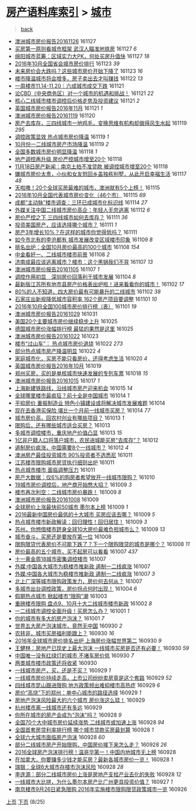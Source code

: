 [房产语料库索引](../../README.md)  > [城市](城市.md)
====
> [back](../README.md)

- [澳洲城市房价报告20161126](http://jkwz.applinzi.com/ittc/6905220785227957253.html#%E6%BE%B3%E6%B4%B2%E5%9F%8E%E5%B8%82%E6%88%BF%E4%BB%B7%E6%8A%A5%E5%91%8A20161126) 161127  
- [买房第一原则看城市框架 武汉人瞄准地铁房](http://jkwz.applinzi.com/ittc/6904508211557565444.html#%E4%B9%B0%E6%88%BF%E7%AC%AC%E4%B8%80%E5%8E%9F%E5%88%99%E7%9C%8B%E5%9F%8E%E5%B8%82%E6%A1%86%E6%9E%B6+%E6%AD%A6%E6%B1%89%E4%BA%BA%E7%9E%84%E5%87%86%E5%9C%B0%E9%93%81%E6%88%BF) 161127 *6* 
- [绵阳城市蓝筹：区域实力大PK，何处买房升值快](http://jkwz.applinzi.com/ittc/6905172441654887428.html#%E7%BB%B5%E9%98%B3%E5%9F%8E%E5%B8%82%E8%93%9D%E7%AD%B9%EF%BC%9A%E5%8C%BA%E5%9F%9F%E5%AE%9E%E5%8A%9B%E5%A4%A7PK%EF%BC%8C%E4%BD%95%E5%A4%84%E4%B9%B0%E6%88%BF%E5%8D%87%E5%80%BC%E5%BF%AB) 161127 *18* 
- [2016年10月全国省会城市房价排行](http://jkwz.applinzi.com/ittc/6903753872035546117.html#2016%E5%B9%B410%E6%9C%88%E5%85%A8%E5%9B%BD%E7%9C%81%E4%BC%9A%E5%9F%8E%E5%B8%82%E6%88%BF%E4%BB%B7%E6%8E%92%E8%A1%8C) 161123 *39* 
- [未来房价会大跌吗？这些城市房价开始下降了](http://jkwz.applinzi.com/ittc/6903590438555878405.html#%E6%9C%AA%E6%9D%A5%E6%88%BF%E4%BB%B7%E4%BC%9A%E5%A4%A7%E8%B7%8C%E5%90%97%EF%BC%9F%E8%BF%99%E4%BA%9B%E5%9F%8E%E5%B8%82%E6%88%BF%E4%BB%B7%E5%BC%80%E5%A7%8B%E4%B8%8B%E9%99%8D%E4%BA%86) 161123 *16* 
- [楼市降温城市将会增多，房子卖出去才叫赚钱](http://jkwz.applinzi.com/ittc/6903077555082363908.html#%E6%A5%BC%E5%B8%82%E9%99%8D%E6%B8%A9%E5%9F%8E%E5%B8%82%E5%B0%86%E4%BC%9A%E5%A2%9E%E5%A4%9A%EF%BC%8C%E6%88%BF%E5%AD%90%E5%8D%96%E5%87%BA%E5%8E%BB%E6%89%8D%E5%8F%AB%E8%B5%9A%E9%92%B1) 161122 *13* 
- [一周楼市11.14-11.20｜六成城市成交下跌](http://jkwz.applinzi.com/ittc/6903021102900446212.html#%E4%B8%80%E5%91%A8%E6%A5%BC%E5%B8%8211.14-11.20%EF%BD%9C%E5%85%AD%E6%88%90%E5%9F%8E%E5%B8%82%E6%88%90%E4%BA%A4%E4%B8%8B%E8%B7%8C) 161121  
- [论CBD（中央商务区）对一个城市的机遇和挑战！](http://jkwz.applinzi.com/ittc/6902996161920500741.html#%E8%AE%BACBD%EF%BC%88%E4%B8%AD%E5%A4%AE%E5%95%86%E5%8A%A1%E5%8C%BA%EF%BC%89%E5%AF%B9%E4%B8%80%E4%B8%AA%E5%9F%8E%E5%B8%82%E7%9A%84%E6%9C%BA%E9%81%87%E5%92%8C%E6%8C%91%E6%88%98%EF%BC%81) 161121 *22* 
- [核心二线城市楼市调控后价格走势及投资建议](http://jkwz.applinzi.com/ittc/6902990458170377221.html#%E6%A0%B8%E5%BF%83%E4%BA%8C%E7%BA%BF%E5%9F%8E%E5%B8%82%E6%A5%BC%E5%B8%82%E8%B0%83%E6%8E%A7%E5%90%8E%E4%BB%B7%E6%A0%BC%E8%B5%B0%E5%8A%BF%E5%8F%8A%E6%8A%95%E8%B5%84%E5%BB%BA%E8%AE%AE) 161121 *2* 
- [英国城市房价报告2016年11月](http://jkwz.applinzi.com/ittc/6901855654439814149.html#%E8%8B%B1%E5%9B%BD%E5%9F%8E%E5%B8%82%E6%88%BF%E4%BB%B7%E6%8A%A5%E5%91%8A2016%E5%B9%B411%E6%9C%88) 161121 *1* 
- [澳洲城市房价报告20161119](http://jkwz.applinzi.com/ittc/6902232343955112964.html#%E6%BE%B3%E6%B4%B2%E5%9F%8E%E5%B8%82%E6%88%BF%E4%BB%B7%E6%8A%A5%E5%91%8A20161119) 161120  
- [房产去库存，三四线城市一地鸡毛，变换思维有机构却做得风生水起](http://jkwz.applinzi.com/ittc/6902331639211754501.html#%E6%88%BF%E4%BA%A7%E5%8E%BB%E5%BA%93%E5%AD%98%EF%BC%8C%E4%B8%89%E5%9B%9B%E7%BA%BF%E5%9F%8E%E5%B8%82%E4%B8%80%E5%9C%B0%E9%B8%A1%E6%AF%9B%EF%BC%8C%E5%8F%98%E6%8D%A2%E6%80%9D%E7%BB%B4%E6%9C%89%E6%9C%BA%E6%9E%84%E5%8D%B4%E5%81%9A%E5%BE%97%E9%A3%8E%E7%94%9F%E6%B0%B4%E8%B5%B7) 161119 *295* 
- [调控政策显效 热点城市房价降温](http://jkwz.applinzi.com/ittc/6902000590317421573.html#%E8%B0%83%E6%8E%A7%E6%94%BF%E7%AD%96%E6%98%BE%E6%95%88+%E7%83%AD%E7%82%B9%E5%9F%8E%E5%B8%82%E6%88%BF%E4%BB%B7%E9%99%8D%E6%B8%A9) 161119 *1* 
- [10月份一二线城市房产市场降温](http://jkwz.applinzi.com/ittc/6902029271064642565.html#10%E6%9C%88%E4%BB%BD%E4%B8%80%E4%BA%8C%E7%BA%BF%E5%9F%8E%E5%B8%82%E6%88%BF%E4%BA%A7%E5%B8%82%E5%9C%BA%E9%99%8D%E6%B8%A9) 161119 *2* 
- [全国多数城市房价明显降温](http://jkwz.applinzi.com/ittc/6901929808287499268.html#%E5%85%A8%E5%9B%BD%E5%A4%9A%E6%95%B0%E5%9F%8E%E5%B8%82%E6%88%BF%E4%BB%B7%E6%98%8E%E6%98%BE%E9%99%8D%E6%B8%A9) 161118 *1* 
- [地产调控再升级 房价严控城市增至20个](http://jkwz.applinzi.com/ittc/6901896656575792133.html#%E5%9C%B0%E4%BA%A7%E8%B0%83%E6%8E%A7%E5%86%8D%E5%8D%87%E7%BA%A7+%E6%88%BF%E4%BB%B7%E4%B8%A5%E6%8E%A7%E5%9F%8E%E5%B8%82%E5%A2%9E%E8%87%B320%E4%B8%AA) 161118  
- [11月18日房产新闻：南京土拍不准贷款 被调控城市增至20个](http://jkwz.applinzi.com/ittc/6901863042471429125.html#11%E6%9C%8818%E6%97%A5%E6%88%BF%E4%BA%A7%E6%96%B0%E9%97%BB%EF%BC%9A%E5%8D%97%E4%BA%AC%E5%9C%9F%E6%8B%8D%E4%B8%8D%E5%87%86%E8%B4%B7%E6%AC%BE+%E8%A2%AB%E8%B0%83%E6%8E%A7%E5%9F%8E%E5%B8%82%E5%A2%9E%E8%87%B320%E4%B8%AA) 161118  
- [嫌城市房价太贵，小伙和女友怒回乡盖独栋别墅，从此开启幸福生活](http://jkwz.applinzi.com/ittc/6901240134422234117.html#%E5%AB%8C%E5%9F%8E%E5%B8%82%E6%88%BF%E4%BB%B7%E5%A4%AA%E8%B4%B5%EF%BC%8C%E5%B0%8F%E4%BC%99%E5%92%8C%E5%A5%B3%E5%8F%8B%E6%80%92%E5%9B%9E%E4%B9%A1%E7%9B%96%E7%8B%AC%E6%A0%8B%E5%88%AB%E5%A2%85%EF%BC%8C%E4%BB%8E%E6%AD%A4%E5%BC%80%E5%90%AF%E5%B9%B8%E7%A6%8F%E7%94%9F%E6%B4%BB) 161117 *48* 
- [天啦噜！20个全球买房最难的城市，澳洲就有5个上榜！](http://jkwz.applinzi.com/ittc/6900782651698316292.html#%E5%A4%A9%E5%95%A6%E5%99%9C%EF%BC%8120%E4%B8%AA%E5%85%A8%E7%90%83%E4%B9%B0%E6%88%BF%E6%9C%80%E9%9A%BE%E7%9A%84%E5%9F%8E%E5%B8%82%EF%BC%8C%E6%BE%B3%E6%B4%B2%E5%B0%B1%E6%9C%895%E4%B8%AA%E4%B8%8A%E6%A6%9C%EF%BC%81) 161115  
- [2016年10月全国代表城市房价变化（46个市）](http://jkwz.applinzi.com/ittc/6900703120513844228.html#2016%E5%B9%B410%E6%9C%88%E5%85%A8%E5%9B%BD%E4%BB%A3%E8%A1%A8%E5%9F%8E%E5%B8%82%E6%88%BF%E4%BB%B7%E5%8F%98%E5%8C%96%EF%BC%8846%E4%B8%AA%E5%B8%82%EF%BC%89) 161115 *69* 
- [成都“主动脉”楼市调查：三环已成城市化标识线](http://jkwz.applinzi.com/ittc/6900355373587760132.html#%E6%88%90%E9%83%BD%E2%80%9C%E4%B8%BB%E5%8A%A8%E8%84%89%E2%80%9D%E6%A5%BC%E5%B8%82%E8%B0%83%E6%9F%A5%EF%BC%9A%E4%B8%89%E7%8E%AF%E5%B7%B2%E6%88%90%E5%9F%8E%E5%B8%82%E5%8C%96%E6%A0%87%E8%AF%86%E7%BA%BF) 161114 *27* 
- [外媒关注中国二线城市房价高企：年轻人无奈逃离](http://jkwz.applinzi.com/ittc/6899400826325304324.html#%E5%A4%96%E5%AA%92%E5%85%B3%E6%B3%A8%E4%B8%AD%E5%9B%BD%E4%BA%8C%E7%BA%BF%E5%9F%8E%E5%B8%82%E6%88%BF%E4%BB%B7%E9%AB%98%E4%BC%81%EF%BC%9A%E5%B9%B4%E8%BD%BB%E4%BA%BA%E6%97%A0%E5%A5%88%E9%80%83%E7%A6%BB) 161112 *6* 
- [房价严控之下 三四线城市如何去库存？](http://jkwz.applinzi.com/ittc/6899353288574501893.html#%E6%88%BF%E4%BB%B7%E4%B8%A5%E6%8E%A7%E4%B9%8B%E4%B8%8B+%E4%B8%89%E5%9B%9B%E7%BA%BF%E5%9F%8E%E5%B8%82%E5%A6%82%E4%BD%95%E5%8E%BB%E5%BA%93%E5%AD%98%EF%BC%9F) 161111 *36* 
- [投资美国房产，应该选择哪个城市？](http://jkwz.applinzi.com/ittc/6899253821674357765.html#%E6%8A%95%E8%B5%84%E7%BE%8E%E5%9B%BD%E6%88%BF%E4%BA%A7%EF%BC%8C%E5%BA%94%E8%AF%A5%E9%80%89%E6%8B%A9%E5%93%AA%E4%B8%AA%E5%9F%8E%E5%B8%82%EF%BC%9F) 161111 *1* 
- [房产3年增长10%？在这样的城市你觉得低吗？](http://jkwz.applinzi.com/ittc/6899199553940489221.html#%E6%88%BF%E4%BA%A73%E5%B9%B4%E5%A2%9E%E9%95%BF10%25%EF%BC%9F%E5%9C%A8%E8%BF%99%E6%A0%B7%E7%9A%84%E5%9F%8E%E5%B8%82%E4%BD%A0%E8%A7%89%E5%BE%97%E4%BD%8E%E5%90%97%EF%BC%9F) 161111  
- [如今市北有的李沧都有 城市发展改变区域楼市印象](http://jkwz.applinzi.com/ittc/6898391120161014788.html#%E5%A6%82%E4%BB%8A%E5%B8%82%E5%8C%97%E6%9C%89%E7%9A%84%E6%9D%8E%E6%B2%A7%E9%83%BD%E6%9C%89+%E5%9F%8E%E5%B8%82%E5%8F%91%E5%B1%95%E6%94%B9%E5%8F%98%E5%8C%BA%E5%9F%9F%E6%A5%BC%E5%B8%82%E5%8D%B0%E8%B1%A1) 161109 *8* 
- [排名出炉：全国10月房价最高的100个城市](http://jkwz.applinzi.com/ittc/6897748253432349701.html#%E6%8E%92%E5%90%8D%E5%87%BA%E7%82%89%EF%BC%9A%E5%85%A8%E5%9B%BD10%E6%9C%88%E6%88%BF%E4%BB%B7%E6%9C%80%E9%AB%98%E7%9A%84100%E4%B8%AA%E5%9F%8E%E5%B8%82) 161108 *154* 
- [中金看好一、二线城市楼市前景](http://jkwz.applinzi.com/ittc/6897844800018973700.html#%E4%B8%AD%E9%87%91%E7%9C%8B%E5%A5%BD%E4%B8%80%E3%80%81%E4%BA%8C%E7%BA%BF%E5%9F%8E%E5%B8%82%E6%A5%BC%E5%B8%82%E5%89%8D%E6%99%AF) 161108 *2* 
- [济南成最应该逃离城市？楼市：这个黑锅我们不背](http://jkwz.applinzi.com/ittc/6897802765270516740.html#%E6%B5%8E%E5%8D%97%E6%88%90%E6%9C%80%E5%BA%94%E8%AF%A5%E9%80%83%E7%A6%BB%E5%9F%8E%E5%B8%82%EF%BC%9F%E6%A5%BC%E5%B8%82%EF%BC%9A%E8%BF%99%E4%B8%AA%E9%BB%91%E9%94%85%E6%88%91%E4%BB%AC%E4%B8%8D%E8%83%8C) 161107 *13* 
- [澳洲城市房价报告20161105](http://jkwz.applinzi.com/ittc/6897406548199867397.html#%E6%BE%B3%E6%B4%B2%E5%9F%8E%E5%B8%82%E6%88%BF%E4%BB%B7%E6%8A%A5%E5%91%8A20161105) 161107 *1* 
- [调控作用初显　深圳房价回落利于城市发展](http://jkwz.applinzi.com/ittc/6896399268570465284.html#%E8%B0%83%E6%8E%A7%E4%BD%9C%E7%94%A8%E5%88%9D%E6%98%BE%E3%80%80%E6%B7%B1%E5%9C%B3%E6%88%BF%E4%BB%B7%E5%9B%9E%E8%90%BD%E5%88%A9%E4%BA%8E%E5%9F%8E%E5%B8%82%E5%8F%91%E5%B1%95) 161104 *8* 
- [最新版江苏所有地市县房产价格表出炉啦！进来看看你的城市！](http://jkwz.applinzi.com/ittc/6896019230087971845.html#%E6%9C%80%E6%96%B0%E7%89%88%E6%B1%9F%E8%8B%8F%E6%89%80%E6%9C%89%E5%9C%B0%E5%B8%82%E5%8E%BF%E6%88%BF%E4%BA%A7%E4%BB%B7%E6%A0%BC%E8%A1%A8%E5%87%BA%E7%82%89%E5%95%A6%EF%BC%81%E8%BF%9B%E6%9D%A5%E7%9C%8B%E7%9C%8B%E4%BD%A0%E7%9A%84%E5%9F%8E%E5%B8%82%EF%BC%81) 161102 *17* 
- [80%的人不知道，四大房价最有可能暴升的二线城市](http://jkwz.applinzi.com/ittc/6895937885215130629.html#80%25%E7%9A%84%E4%BA%BA%E4%B8%8D%E7%9F%A5%E9%81%93%EF%BC%8C%E5%9B%9B%E5%A4%A7%E6%88%BF%E4%BB%B7%E6%9C%80%E6%9C%89%E5%8F%AF%E8%83%BD%E6%9A%B4%E5%8D%87%E7%9A%84%E4%BA%8C%E7%BA%BF%E5%9F%8E%E5%B8%82) 161102 *38* 
- [石家庄出新规降低城市容积率 162个房产项目要调整](http://jkwz.applinzi.com/ittc/6895585952767935493.html#%E7%9F%B3%E5%AE%B6%E5%BA%84%E5%87%BA%E6%96%B0%E8%A7%84%E9%99%8D%E4%BD%8E%E5%9F%8E%E5%B8%82%E5%AE%B9%E7%A7%AF%E7%8E%87+162%E4%B8%AA%E6%88%BF%E4%BA%A7%E9%A1%B9%E7%9B%AE%E8%A6%81%E8%B0%83%E6%95%B4) 161101 *10* 
- [2016年10月全国100城市房价排行榜（表）](http://jkwz.applinzi.com/ittc/6895552471878861828.html#2016%E5%B9%B410%E6%9C%88%E5%85%A8%E5%9B%BD100%E5%9F%8E%E5%B8%82%E6%88%BF%E4%BB%B7%E6%8E%92%E8%A1%8C%E6%A6%9C%EF%BC%88%E8%A1%A8%EF%BC%89) 161101 *19* 
- [澳洲城市房价报告20161029](http://jkwz.applinzi.com/ittc/6894824986702775300.html#%E6%BE%B3%E6%B4%B2%E5%9F%8E%E5%B8%82%E6%88%BF%E4%BB%B7%E6%8A%A5%E5%91%8A20161029) 161031  
- [美国20个主要城市房价继续稳步上升](http://jkwz.applinzi.com/ittc/6893062580523762692.html#%E7%BE%8E%E5%9B%BD20%E4%B8%AA%E4%B8%BB%E8%A6%81%E5%9F%8E%E5%B8%82%E6%88%BF%E4%BB%B7%E7%BB%A7%E7%BB%AD%E7%A8%B3%E6%AD%A5%E4%B8%8A%E5%8D%87) 161025  
- [德国城市房价涨幅排行榜 最猛的果然是这里](http://jkwz.applinzi.com/ittc/6893000922963117061.html#%E5%BE%B7%E5%9B%BD%E5%9F%8E%E5%B8%82%E6%88%BF%E4%BB%B7%E6%B6%A8%E5%B9%85%E6%8E%92%E8%A1%8C%E6%A6%9C+%E6%9C%80%E7%8C%9B%E7%9A%84%E6%9E%9C%E7%84%B6%E6%98%AF%E8%BF%99%E9%87%8C) 161025  
- [澳洲城市房价报告20161022](http://jkwz.applinzi.com/ittc/6892210226714903556.html#%E6%BE%B3%E6%B4%B2%E5%9F%8E%E5%B8%82%E6%88%BF%E4%BB%B7%E6%8A%A5%E5%91%8A20161022) 161023  
- [楼市“过山车”： 热点城市房价退烧](http://jkwz.applinzi.com/ittc/6891801443136177157.html#%E6%A5%BC%E5%B8%82%E2%80%9C%E8%BF%87%E5%B1%B1%E8%BD%A6%E2%80%9D%EF%BC%9A+%E7%83%AD%E7%82%B9%E5%9F%8E%E5%B8%82%E6%88%BF%E4%BB%B7%E9%80%80%E7%83%A7) 161022 *273* 
- [部分热点城市房产降温明显](http://jkwz.applinzi.com/ittc/6891748612022731780.html#%E9%83%A8%E5%88%86%E7%83%AD%E7%82%B9%E5%9F%8E%E5%B8%82%E6%88%BF%E4%BA%A7%E9%99%8D%E6%B8%A9%E6%98%8E%E6%98%BE) 161022 *4* 
- [家庭城市化，买房不能只看房价，还得考虑生活](http://jkwz.applinzi.com/ittc/6891138750716838916.html#%E5%AE%B6%E5%BA%AD%E5%9F%8E%E5%B8%82%E5%8C%96%EF%BC%8C%E4%B9%B0%E6%88%BF%E4%B8%8D%E8%83%BD%E5%8F%AA%E7%9C%8B%E6%88%BF%E4%BB%B7%EF%BC%8C%E8%BF%98%E5%BE%97%E8%80%83%E8%99%91%E7%94%9F%E6%B4%BB) 161020 *4* 
- [英国城市房价报告2016年10月](http://jkwz.applinzi.com/ittc/6890659836194194437.html#%E8%8B%B1%E5%9B%BD%E5%9F%8E%E5%B8%82%E6%88%BF%E4%BB%B7%E6%8A%A5%E5%91%8A2016%E5%B9%B410%E6%9C%88) 161019  
- [郑州买房，买的是单核城市快速发展的专列车票](http://jkwz.applinzi.com/ittc/6890244502324773893.html#%E9%83%91%E5%B7%9E%E4%B9%B0%E6%88%BF%EF%BC%8C%E4%B9%B0%E7%9A%84%E6%98%AF%E5%8D%95%E6%A0%B8%E5%9F%8E%E5%B8%82%E5%BF%AB%E9%80%9F%E5%8F%91%E5%B1%95%E7%9A%84%E4%B8%93%E5%88%97%E8%BD%A6%E7%A5%A8) 161018 *15* 
- [澳洲城市房价报告20161015](http://jkwz.applinzi.com/ittc/6889268085994816517.html#%E6%BE%B3%E6%B4%B2%E5%9F%8E%E5%B8%82%E6%88%BF%E4%BB%B7%E6%8A%A5%E5%91%8A20161015) 161017 *1* 
- [上海新建铁路线，沿线城市房产迎来机会](http://jkwz.applinzi.com/ittc/6889145789380559876.html#%E4%B8%8A%E6%B5%B7%E6%96%B0%E5%BB%BA%E9%93%81%E8%B7%AF%E7%BA%BF%EF%BC%8C%E6%B2%BF%E7%BA%BF%E5%9F%8E%E5%B8%82%E6%88%BF%E4%BA%A7%E8%BF%8E%E6%9D%A5%E6%9C%BA%E4%BC%9A) 161015 *14* 
- [全球哪里楼市最疯狂？前十全是中国城市](http://jkwz.applinzi.com/ittc/6888962482659410949.html#%E5%85%A8%E7%90%83%E5%93%AA%E9%87%8C%E6%A5%BC%E5%B8%82%E6%9C%80%E7%96%AF%E7%8B%82%EF%BC%9F%E5%89%8D%E5%8D%81%E5%85%A8%E6%98%AF%E4%B8%AD%E5%9B%BD%E5%9F%8E%E5%B8%82) 161014 *1* 
- [平抑房价 重振制造业 特色小镇建设或将解决城市发展难题](http://jkwz.applinzi.com/ittc/6888896109551813637.html#%E5%B9%B3%E6%8A%91%E6%88%BF%E4%BB%B7+%E9%87%8D%E6%8C%AF%E5%88%B6%E9%80%A0%E4%B8%9A+%E7%89%B9%E8%89%B2%E5%B0%8F%E9%95%87%E5%BB%BA%E8%AE%BE%E6%88%96%E5%B0%86%E8%A7%A3%E5%86%B3%E5%9F%8E%E5%B8%82%E5%8F%91%E5%B1%95%E9%9A%BE%E9%A2%98) 161014  
- [现在去香港买保险 堪比一个月前一线城市买房？](http://jkwz.applinzi.com/ittc/6888842615629284356.html#%E7%8E%B0%E5%9C%A8%E5%8E%BB%E9%A6%99%E6%B8%AF%E4%B9%B0%E4%BF%9D%E9%99%A9+%E5%A0%AA%E6%AF%94%E4%B8%80%E4%B8%AA%E6%9C%88%E5%89%8D%E4%B8%80%E7%BA%BF%E5%9F%8E%E5%B8%82%E4%B9%B0%E6%88%BF%EF%BC%9F) 161014 *77* 
- [城市房价高，回农村创业有哪些项目？](http://jkwz.applinzi.com/ittc/6888516510900814853.html#%E5%9F%8E%E5%B8%82%E6%88%BF%E4%BB%B7%E9%AB%98%EF%BC%8C%E5%9B%9E%E5%86%9C%E6%9D%91%E5%88%9B%E4%B8%9A%E6%9C%89%E5%93%AA%E4%BA%9B%E9%A1%B9%E7%9B%AE%EF%BC%9F) 161013 *1* 
- [限购后，还有哪些城市适合买房？](http://jkwz.applinzi.com/ittc/6888491115195401220.html#%E9%99%90%E8%B4%AD%E5%90%8E%EF%BC%8C%E8%BF%98%E6%9C%89%E5%93%AA%E4%BA%9B%E5%9F%8E%E5%B8%82%E9%80%82%E5%90%88%E4%B9%B0%E6%88%BF%EF%BC%9F) 161013  
- [多城市调控楼市，重庆地产价值凸显](http://jkwz.applinzi.com/ittc/6888304677858313220.html#%E5%A4%9A%E5%9F%8E%E5%B8%82%E8%B0%83%E6%8E%A7%E6%A5%BC%E5%B8%82%EF%BC%8C%E9%87%8D%E5%BA%86%E5%9C%B0%E4%BA%A7%E4%BB%B7%E5%80%BC%E5%87%B8%E6%98%BE) 161013 *15* 
- [1亿非户籍人口将落户城市，农民进城能买房“去库存”？](http://jkwz.applinzi.com/ittc/6888187077425890308.html#1%E4%BA%BF%E9%9D%9E%E6%88%B7%E7%B1%8D%E4%BA%BA%E5%8F%A3%E5%B0%86%E8%90%BD%E6%88%B7%E5%9F%8E%E5%B8%82%EF%BC%8C%E5%86%9C%E6%B0%91%E8%BF%9B%E5%9F%8E%E8%83%BD%E4%B9%B0%E6%88%BF%E2%80%9C%E5%8E%BB%E5%BA%93%E5%AD%98%E2%80%9D%EF%BC%9F) 161012  
- [遏制房价疯涨，中国需要8个一线城市？](http://jkwz.applinzi.com/ittc/6888159260743042053.html#%E9%81%8F%E5%88%B6%E6%88%BF%E4%BB%B7%E7%96%AF%E6%B6%A8%EF%BC%8C%E4%B8%AD%E5%9B%BD%E9%9C%80%E8%A6%818%E4%B8%AA%E4%B8%80%E7%BA%BF%E5%9F%8E%E5%B8%82%EF%BC%9F) 161012 *4* 
- [澳洲房产最佳投资城市 90%投资者不选悉尼](http://jkwz.applinzi.com/ittc/6887750586388186116.html#%E6%BE%B3%E6%B4%B2%E6%88%BF%E4%BA%A7%E6%9C%80%E4%BD%B3%E6%8A%95%E8%B5%84%E5%9F%8E%E5%B8%82+90%25%E6%8A%95%E8%B5%84%E8%80%85%E4%B8%8D%E9%80%89%E6%82%89%E5%B0%BC) 161011  
- [江苏楼市限购城市房贷执行细则出炉](http://jkwz.applinzi.com/ittc/6887669793414448133.html#%E6%B1%9F%E8%8B%8F%E6%A5%BC%E5%B8%82%E9%99%90%E8%B4%AD%E5%9F%8E%E5%B8%82%E6%88%BF%E8%B4%B7%E6%89%A7%E8%A1%8C%E7%BB%86%E5%88%99%E5%87%BA%E7%82%89) 161011  
- [热点城市楼市 面临调整压力](http://jkwz.applinzi.com/ittc/6887551720506262533.html#%E7%83%AD%E7%82%B9%E5%9F%8E%E5%B8%82%E6%A5%BC%E5%B8%82+%E9%9D%A2%E4%B8%B4%E8%B0%83%E6%95%B4%E5%8E%8B%E5%8A%9B) 161011  
- [房产大数据：仅6%的购房者希望放开一线城市限购？](http://jkwz.applinzi.com/ittc/6887383069517939717.html#%E6%88%BF%E4%BA%A7%E5%A4%A7%E6%95%B0%E6%8D%AE%EF%BC%9A%E4%BB%856%25%E7%9A%84%E8%B4%AD%E6%88%BF%E8%80%85%E5%B8%8C%E6%9C%9B%E6%94%BE%E5%BC%80%E4%B8%80%E7%BA%BF%E5%9F%8E%E5%B8%82%E9%99%90%E8%B4%AD%EF%BC%9F) 161010  
- [19城市房价调控后，地产商开始憋大招？](http://jkwz.applinzi.com/ittc/6887053315971482629.html#19%E5%9F%8E%E5%B8%82%E6%88%BF%E4%BB%B7%E8%B0%83%E6%8E%A7%E5%90%8E%EF%BC%8C%E5%9C%B0%E4%BA%A7%E5%95%86%E5%BC%80%E5%A7%8B%E6%86%8B%E5%A4%A7%E6%8B%9B%EF%BC%9F) 161009 *3* 
- [楼市再次利空：二线城市房价暴跌！](http://jkwz.applinzi.com/ittc/6887028245907637253.html#%E6%A5%BC%E5%B8%82%E5%86%8D%E6%AC%A1%E5%88%A9%E7%A9%BA%EF%BC%9A%E4%BA%8C%E7%BA%BF%E5%9F%8E%E5%B8%82%E6%88%BF%E4%BB%B7%E6%9A%B4%E8%B7%8C%EF%BC%81) 161009 *8* 
- [澳洲城市房价报告20161008](http://jkwz.applinzi.com/ittc/6886725359680095237.html#%E6%BE%B3%E6%B4%B2%E5%9F%8E%E5%B8%82%E6%88%BF%E4%BB%B7%E6%8A%A5%E5%91%8A20161008) 161009  
- [全球房价上涨最快前50城市 墨尔本上榜](http://jkwz.applinzi.com/ittc/6886985635117663237.html#%E5%85%A8%E7%90%83%E6%88%BF%E4%BB%B7%E4%B8%8A%E6%B6%A8%E6%9C%80%E5%BF%AB%E5%89%8D50%E5%9F%8E%E5%B8%82+%E5%A2%A8%E5%B0%94%E6%9C%AC%E4%B8%8A%E6%A6%9C) 161009 *1* 
- [2016最新中国房价最低的十大城市 买房应该去哪？](http://jkwz.applinzi.com/ittc/6886610660149953541.html#2016%E6%9C%80%E6%96%B0%E4%B8%AD%E5%9B%BD%E6%88%BF%E4%BB%B7%E6%9C%80%E4%BD%8E%E7%9A%84%E5%8D%81%E5%A4%A7%E5%9F%8E%E5%B8%82+%E4%B9%B0%E6%88%BF%E5%BA%94%E8%AF%A5%E5%8E%BB%E5%93%AA%EF%BC%9F) 161009 *5* 
- [热点城市楼市新政解读：回归理性！回归居住！](http://jkwz.applinzi.com/ittc/6886942168467375108.html#%E7%83%AD%E7%82%B9%E5%9F%8E%E5%B8%82%E6%A5%BC%E5%B8%82%E6%96%B0%E6%94%BF%E8%A7%A3%E8%AF%BB%EF%BC%9A%E5%9B%9E%E5%BD%92%E7%90%86%E6%80%A7%EF%BC%81%E5%9B%9E%E5%BD%92%E5%B1%85%E4%BD%8F%EF%BC%81) 161009 *3* 
- [苏州，你想借楼市跻身全球10大房价最难负担城市么？](http://jkwz.applinzi.com/ittc/6886563667239240708.html#%E8%8B%8F%E5%B7%9E%EF%BC%8C%E4%BD%A0%E6%83%B3%E5%80%9F%E6%A5%BC%E5%B8%82%E8%B7%BB%E8%BA%AB%E5%85%A8%E7%90%8310%E5%A4%A7%E6%88%BF%E4%BB%B7%E6%9C%80%E9%9A%BE%E8%B4%9F%E6%8B%85%E5%9F%8E%E5%B8%82%E4%B9%88%EF%BC%9F) 161009 *13* 
- [城市奋斗，买房还是要放在第一位](http://jkwz.applinzi.com/ittc/6886755917919421445.html#%E5%9F%8E%E5%B8%82%E5%A5%8B%E6%96%97%EF%BC%8C%E4%B9%B0%E6%88%BF%E8%BF%98%E6%98%AF%E8%A6%81%E6%94%BE%E5%9C%A8%E7%AC%AC%E4%B8%80%E4%BD%8D) 161008  
- [限购限贷代表房价不可能下跌了？下一个限购限贷的城市是哪个？](http://jkwz.applinzi.com/ittc/6886574880669041669.html#%E9%99%90%E8%B4%AD%E9%99%90%E8%B4%B7%E4%BB%A3%E8%A1%A8%E6%88%BF%E4%BB%B7%E4%B8%8D%E5%8F%AF%E8%83%BD%E4%B8%8B%E8%B7%8C%E4%BA%86%EF%BC%9F%E4%B8%8B%E4%B8%80%E4%B8%AA%E9%99%90%E8%B4%AD%E9%99%90%E8%B4%B7%E7%9A%84%E5%9F%8E%E5%B8%82%E6%98%AF%E5%93%AA%E4%B8%AA%EF%BC%9F) 161008 *11* 
- [房价最高的五个城市，买不起房可以看看](http://jkwz.applinzi.com/ittc/6886232066038957060.html#%E6%88%BF%E4%BB%B7%E6%9C%80%E9%AB%98%E7%9A%84%E4%BA%94%E4%B8%AA%E5%9F%8E%E5%B8%82%EF%BC%8C%E4%B9%B0%E4%B8%8D%E8%B5%B7%E6%88%BF%E5%8F%AF%E4%BB%A5%E7%9C%8B%E7%9C%8B) 161007 *437* 
- [十一黄金周18城市密集调控楼市](http://jkwz.applinzi.com/ittc/6886190053046354949.html#%E5%8D%81%E4%B8%80%E9%BB%84%E9%87%91%E5%91%A818%E5%9F%8E%E5%B8%82%E5%AF%86%E9%9B%86%E8%B0%83%E6%8E%A7%E6%A5%BC%E5%B8%82) 161007  
- [外媒:中国各大城市为稳楼市推新政 遏制一二线疯涨](http://jkwz.applinzi.com/ittc/6886174180935992324.html#%E5%A4%96%E5%AA%92%3A%E4%B8%AD%E5%9B%BD%E5%90%84%E5%A4%A7%E5%9F%8E%E5%B8%82%E4%B8%BA%E7%A8%B3%E6%A5%BC%E5%B8%82%E6%8E%A8%E6%96%B0%E6%94%BF+%E9%81%8F%E5%88%B6%E4%B8%80%E4%BA%8C%E7%BA%BF%E7%96%AF%E6%B6%A8) 161007  
- [外媒:中国各大城市为稳楼市推新政 遏制一二线疯涨](http://jkwz.applinzi.com/ittc/6886172885260960773.html#%E5%A4%96%E5%AA%92%3A%E4%B8%AD%E5%9B%BD%E5%90%84%E5%A4%A7%E5%9F%8E%E5%B8%82%E4%B8%BA%E7%A8%B3%E6%A5%BC%E5%B8%82%E6%8E%A8%E6%96%B0%E6%94%BF+%E9%81%8F%E5%88%B6%E4%B8%80%E4%BA%8C%E7%BA%BF%E7%96%AF%E6%B6%A8) 161007 *3* 
- [北上广深等城市限购政策发力，房价何去何从？](http://jkwz.applinzi.com/ittc/6886060406891611141.html#%E5%8C%97%E4%B8%8A%E5%B9%BF%E6%B7%B1%E7%AD%89%E5%9F%8E%E5%B8%82%E9%99%90%E8%B4%AD%E6%94%BF%E7%AD%96%E5%8F%91%E5%8A%9B%EF%BC%8C%E6%88%BF%E4%BB%B7%E4%BD%95%E5%8E%BB%E4%BD%95%E4%BB%8E%EF%BC%9F) 161007  
- [多城市出台调控政策，房价拐点何时出现！](http://jkwz.applinzi.com/ittc/6885091180802475013.html#%E5%A4%9A%E5%9F%8E%E5%B8%82%E5%87%BA%E5%8F%B0%E8%B0%83%E6%8E%A7%E6%94%BF%E7%AD%96%EF%BC%8C%E6%88%BF%E4%BB%B7%E6%8B%90%E7%82%B9%E4%BD%95%E6%97%B6%E5%87%BA%E7%8E%B0%EF%BC%81) 161004 *6* 
- [假期热点城市 掀起楼市“限购”潮](http://jkwz.applinzi.com/ittc/6884557320230536197.html#%E5%81%87%E6%9C%9F%E7%83%AD%E7%82%B9%E5%9F%8E%E5%B8%82+%E6%8E%80%E8%B5%B7%E6%A5%BC%E5%B8%82%E2%80%9C%E9%99%90%E8%B4%AD%E2%80%9D%E6%BD%AE) 161003  
- [重磅楼市限购 盘点9、10月十大二线城市楼市新政](http://jkwz.applinzi.com/ittc/6884321766297568261.html#%E9%87%8D%E7%A3%85%E6%A5%BC%E5%B8%82%E9%99%90%E8%B4%AD+%E7%9B%98%E7%82%B99%E3%80%8110%E6%9C%88%E5%8D%81%E5%A4%A7%E4%BA%8C%E7%BA%BF%E5%9F%8E%E5%B8%82%E6%A5%BC%E5%B8%82%E6%96%B0%E6%94%BF) 161002 *8* 
- [一二线城市调控全面升级！买房怎么办？](http://jkwz.applinzi.com/ittc/6884155933948642309.html#%E4%B8%80%E4%BA%8C%E7%BA%BF%E5%9F%8E%E5%B8%82%E8%B0%83%E6%8E%A7%E5%85%A8%E9%9D%A2%E5%8D%87%E7%BA%A7%EF%BC%81%E4%B9%B0%E6%88%BF%E6%80%8E%E4%B9%88%E5%8A%9E%EF%BC%9F) 161001 *1* 
- [你的城市有多大的房产泡沫？](http://jkwz.applinzi.com/ittc/6883938942876910597.html#%E4%BD%A0%E7%9A%84%E5%9F%8E%E5%B8%82%E6%9C%89%E5%A4%9A%E5%A4%A7%E7%9A%84%E6%88%BF%E4%BA%A7%E6%B3%A1%E6%B2%AB%EF%BC%9F) 161001 *7* 
- [世界五大房产泡沫城市，竟然无中国](http://jkwz.applinzi.com/ittc/6883647567128167428.html#%E4%B8%96%E7%95%8C%E4%BA%94%E5%A4%A7%E6%88%BF%E4%BA%A7%E6%B3%A1%E6%B2%AB%E5%9F%8E%E5%B8%82%EF%BC%8C%E7%AB%9F%E7%84%B6%E6%97%A0%E4%B8%AD%E5%9B%BD) 160930 *2* 
- [农转非，城市买房福利能跟上？](http://jkwz.applinzi.com/ittc/6883603633807033349.html#%E5%86%9C%E8%BD%AC%E9%9D%9E%EF%BC%8C%E5%9F%8E%E5%B8%82%E4%B9%B0%E6%88%BF%E7%A6%8F%E5%88%A9%E8%83%BD%E8%B7%9F%E4%B8%8A%EF%BC%9F) 160930 *16* 
- [2016年全球城市房价排名出炉 上海房价涨幅世界第二](http://jkwz.applinzi.com/ittc/6883617430433170436.html#2016%E5%B9%B4%E5%85%A8%E7%90%83%E5%9F%8E%E5%B8%82%E6%88%BF%E4%BB%B7%E6%8E%92%E5%90%8D%E5%87%BA%E7%82%89+%E4%B8%8A%E6%B5%B7%E6%88%BF%E4%BB%B7%E6%B6%A8%E5%B9%85%E4%B8%96%E7%95%8C%E7%AC%AC%E4%BA%8C) 160930 *9* 
- [王健林：房地产已现史上最大泡沫 一线城市买房是否还有必要！](http://jkwz.applinzi.com/ittc/6883592281285723140.html#%E7%8E%8B%E5%81%A5%E6%9E%97%EF%BC%9A%E6%88%BF%E5%9C%B0%E4%BA%A7%E5%B7%B2%E7%8E%B0%E5%8F%B2%E4%B8%8A%E6%9C%80%E5%A4%A7%E6%B3%A1%E6%B2%AB+%E4%B8%80%E7%BA%BF%E5%9F%8E%E5%B8%82%E4%B9%B0%E6%88%BF%E6%98%AF%E5%90%A6%E8%BF%98%E6%9C%89%E5%BF%85%E8%A6%81%EF%BC%81) 160930 *59* 
- [中国唯一没有红绿灯的城市 不堵车房价低](http://jkwz.applinzi.com/ittc/6883582929120265220.html#%E4%B8%AD%E5%9B%BD%E5%94%AF%E4%B8%80%E6%B2%A1%E6%9C%89%E7%BA%A2%E7%BB%BF%E7%81%AF%E7%9A%84%E5%9F%8E%E5%B8%82+%E4%B8%8D%E5%A0%B5%E8%BD%A6%E6%88%BF%E4%BB%B7%E4%BD%8E) 160930 *7* 
- [两类城市楼市政策还将收紧](http://jkwz.applinzi.com/ittc/6883462799686108164.html#%E4%B8%A4%E7%B1%BB%E5%9F%8E%E5%B8%82%E6%A5%BC%E5%B8%82%E6%94%BF%E7%AD%96%E8%BF%98%E5%B0%86%E6%94%B6%E7%B4%A7) 160930  
- [一线城市房产，买，还是不买？](http://jkwz.applinzi.com/ittc/6883431924290290693.html#%E4%B8%80%E7%BA%BF%E5%9F%8E%E5%B8%82%E6%88%BF%E4%BA%A7%EF%BC%8C%E4%B9%B0%EF%BC%8C%E8%BF%98%E6%98%AF%E4%B8%8D%E4%B9%B0%EF%BC%9F) 160929 *1* 
- [一线城市房价持续走高，上市公司纷纷卖房竟是这个套路](http://jkwz.applinzi.com/ittc/6883379220532691972.html#%E4%B8%80%E7%BA%BF%E5%9F%8E%E5%B8%82%E6%88%BF%E4%BB%B7%E6%8C%81%E7%BB%AD%E8%B5%B0%E9%AB%98%EF%BC%8C%E4%B8%8A%E5%B8%82%E5%85%AC%E5%8F%B8%E7%BA%B7%E7%BA%B7%E5%8D%96%E6%88%BF%E7%AB%9F%E6%98%AF%E8%BF%99%E4%B8%AA%E5%A5%97%E8%B7%AF) 160929 *52* 
- [四线城市昆山跟进限购 地方政策频出难抑楼市高热症](http://jkwz.applinzi.com/ittc/6883251226862420996.html#%E5%9B%9B%E7%BA%BF%E5%9F%8E%E5%B8%82%E6%98%86%E5%B1%B1%E8%B7%9F%E8%BF%9B%E9%99%90%E8%B4%AD+%E5%9C%B0%E6%96%B9%E6%94%BF%E7%AD%96%E9%A2%91%E5%87%BA%E9%9A%BE%E6%8A%91%E6%A5%BC%E5%B8%82%E9%AB%98%E7%83%AD%E7%97%87) 160929 *6* 
- [房价“高烧”下的郑州：单中心城市的路径选择](http://jkwz.applinzi.com/ittc/6883210109148201989.html#%E6%88%BF%E4%BB%B7%E2%80%9C%E9%AB%98%E7%83%A7%E2%80%9D%E4%B8%8B%E7%9A%84%E9%83%91%E5%B7%9E%EF%BC%9A%E5%8D%95%E4%B8%AD%E5%BF%83%E5%9F%8E%E5%B8%82%E7%9A%84%E8%B7%AF%E5%BE%84%E9%80%89%E6%8B%A9) 160929 *1* 
- [房地产泡沫风险最大的六个城市 房价涨这么猛！](http://jkwz.applinzi.com/ittc/6883208820754482181.html#%E6%88%BF%E5%9C%B0%E4%BA%A7%E6%B3%A1%E6%B2%AB%E9%A3%8E%E9%99%A9%E6%9C%80%E5%A4%A7%E7%9A%84%E5%85%AD%E4%B8%AA%E5%9F%8E%E5%B8%82+%E6%88%BF%E4%BB%B7%E6%B6%A8%E8%BF%99%E4%B9%88%E7%8C%9B%EF%BC%81) 160929  
- [杭州楼市离一线城市还有多远](http://jkwz.applinzi.com/ittc/6883183115962418180.html#%E6%9D%AD%E5%B7%9E%E6%A5%BC%E5%B8%82%E7%A6%BB%E4%B8%80%E7%BA%BF%E5%9F%8E%E5%B8%82%E8%BF%98%E6%9C%89%E5%A4%9A%E8%BF%9C) 160929  
- [你所在城市的房产会成为“泡沫”吗？](http://jkwz.applinzi.com/ittc/6883013216883442692.html#%E4%BD%A0%E6%89%80%E5%9C%A8%E5%9F%8E%E5%B8%82%E7%9A%84%E6%88%BF%E4%BA%A7%E4%BC%9A%E6%88%90%E4%B8%BA%E2%80%9C%E6%B3%A1%E6%B2%AB%E2%80%9D%E5%90%97%EF%BC%9F) 160928 *9* 
- [全国70个大中城市房价延续涨势 二线城市或加速上涨](http://jkwz.applinzi.com/ittc/6882998540363629573.html#%E5%85%A8%E5%9B%BD70%E4%B8%AA%E5%A4%A7%E4%B8%AD%E5%9F%8E%E5%B8%82%E6%88%BF%E4%BB%B7%E5%BB%B6%E7%BB%AD%E6%B6%A8%E5%8A%BF+%E4%BA%8C%E7%BA%BF%E5%9F%8E%E5%B8%82%E6%88%96%E5%8A%A0%E9%80%9F%E4%B8%8A%E6%B6%A8) 160928 *94* 
- [全国首套房贷利率排行榜 哪个城市贷款买房最划算](http://jkwz.applinzi.com/ittc/6882987982188971013.html#%E5%85%A8%E5%9B%BD%E9%A6%96%E5%A5%97%E6%88%BF%E8%B4%B7%E5%88%A9%E7%8E%87%E6%8E%92%E8%A1%8C%E6%A6%9C+%E5%93%AA%E4%B8%AA%E5%9F%8E%E5%B8%82%E8%B4%B7%E6%AC%BE%E4%B9%B0%E6%88%BF%E6%9C%80%E5%88%92%E7%AE%97) 160928 *1* 
- [全球六大城市面临房产泡沫](http://jkwz.applinzi.com/ittc/6882972182522627076.html#%E5%85%A8%E7%90%83%E5%85%AD%E5%A4%A7%E5%9F%8E%E5%B8%82%E9%9D%A2%E4%B8%B4%E6%88%BF%E4%BA%A7%E6%B3%A1%E6%B2%AB) 160928 *60* 
- [部分二线城市房产开始限购，中国房价接下来怎么走？](http://jkwz.applinzi.com/ittc/6882916447675745284.html#%E9%83%A8%E5%88%86%E4%BA%8C%E7%BA%BF%E5%9F%8E%E5%B8%82%E6%88%BF%E4%BA%A7%E5%BC%80%E5%A7%8B%E9%99%90%E8%B4%AD%EF%BC%8C%E4%B8%AD%E5%9B%BD%E6%88%BF%E4%BB%B7%E6%8E%A5%E4%B8%8B%E6%9D%A5%E6%80%8E%E4%B9%88%E8%B5%B0%EF%BC%9F) 160928 *26* 
- [2016全球房产泡沫排行榜！温哥华第一！中国内地城市无上榜](http://jkwz.applinzi.com/ittc/6882910373442749445.html#2016%E5%85%A8%E7%90%83%E6%88%BF%E4%BA%A7%E6%B3%A1%E6%B2%AB%E6%8E%92%E8%A1%8C%E6%A6%9C%EF%BC%81%E6%B8%A9%E5%93%A5%E5%8D%8E%E7%AC%AC%E4%B8%80%EF%BC%81%E4%B8%AD%E5%9B%BD%E5%86%85%E5%9C%B0%E5%9F%8E%E5%B8%82%E6%97%A0%E4%B8%8A%E6%A6%9C) 160928  
- [在加拿大，你要赚多少钱才能买房？最新各城市房价一览！](http://jkwz.applinzi.com/ittc/6882877794329035780.html#%E5%9C%A8%E5%8A%A0%E6%8B%BF%E5%A4%A7%EF%BC%8C%E4%BD%A0%E8%A6%81%E8%B5%9A%E5%A4%9A%E5%B0%91%E9%92%B1%E6%89%8D%E8%83%BD%E4%B9%B0%E6%88%BF%EF%BC%9F%E6%9C%80%E6%96%B0%E5%90%84%E5%9F%8E%E5%B8%82%E6%88%BF%E4%BB%B7%E4%B8%80%E8%A7%88%EF%BC%81) 160928 *1* 
- [瑞银：全球6大城市存楼市泡沫风险](http://jkwz.applinzi.com/ittc/6882853991909688325.html#%E7%91%9E%E9%93%B6%EF%BC%9A%E5%85%A8%E7%90%836%E5%A4%A7%E5%9F%8E%E5%B8%82%E5%AD%98%E6%A5%BC%E5%B8%82%E6%B3%A1%E6%B2%AB%E9%A3%8E%E9%99%A9) 160928 *28* 
- [李连源：部分二线城市房价上涨是房地产支柱产业去化的失败](http://jkwz.applinzi.com/ittc/6882849079767335941.html#%E6%9D%8E%E8%BF%9E%E6%BA%90%EF%BC%9A%E9%83%A8%E5%88%86%E4%BA%8C%E7%BA%BF%E5%9F%8E%E5%B8%82%E6%88%BF%E4%BB%B7%E4%B8%8A%E6%B6%A8%E6%98%AF%E6%88%BF%E5%9C%B0%E4%BA%A7%E6%94%AF%E6%9F%B1%E4%BA%A7%E4%B8%9A%E5%8E%BB%E5%8C%96%E7%9A%84%E5%A4%B1%E8%B4%A5) 160928 *12* 
- [一线城市大比拼，为什么墨尔本房产比广州更具投资价值？](http://jkwz.applinzi.com/ittc/6882581228938593285.html#%E4%B8%80%E7%BA%BF%E5%9F%8E%E5%B8%82%E5%A4%A7%E6%AF%94%E6%8B%BC%EF%BC%8C%E4%B8%BA%E4%BB%80%E4%B9%88%E5%A2%A8%E5%B0%94%E6%9C%AC%E6%88%BF%E4%BA%A7%E6%AF%94%E5%B9%BF%E5%B7%9E%E6%9B%B4%E5%85%B7%E6%8A%95%E8%B5%84%E4%BB%B7%E5%80%BC%EF%BC%9F) 160927 *1* 
- [南京楼市9月26日紧急限购 2016年实施楼市限购限贷政策城市一览](http://jkwz.applinzi.com/ittc/6882284577497809924.html#%E5%8D%97%E4%BA%AC%E6%A5%BC%E5%B8%829%E6%9C%8826%E6%97%A5%E7%B4%A7%E6%80%A5%E9%99%90%E8%B4%AD+2016%E5%B9%B4%E5%AE%9E%E6%96%BD%E6%A5%BC%E5%B8%82%E9%99%90%E8%B4%AD%E9%99%90%E8%B4%B7%E6%94%BF%E7%AD%96%E5%9F%8E%E5%B8%82%E4%B8%80%E8%A7%88) 160926  


 [上页](城市9.md) [下页](城市7.md)          (8/25)